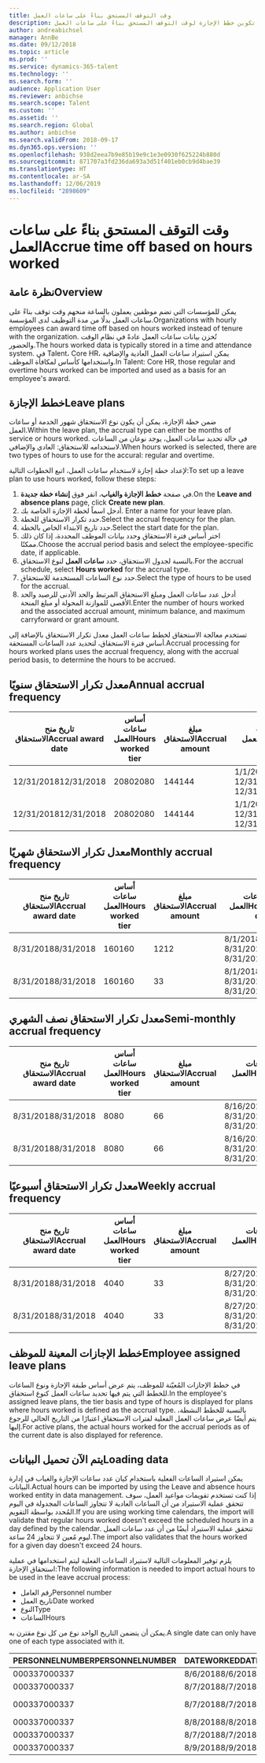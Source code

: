 ```yaml
---
title: وقت التوقف المستحق بناءً على ساعات العمل
description: يوضح هذا الموضوع كيفية تكوين خطط الإجازة لوقت التوقف المستحق بناءً على ساعات العمل.
author: andreabichsel
manager: AnnBe
ms.date: 09/12/2018
ms.topic: article
ms.prod: ''
ms.service: dynamics-365-talent
ms.technology: ''
ms.search.form: ''
audience: Application User
ms.reviewer: anbichse
ms.search.scope: Talent
ms.custom: ''
ms.assetid: ''
ms.search.region: Global
ms.author: anbichse
ms.search.validFrom: 2018-09-17
ms.dyn365.ops.version: ''
ms.openlocfilehash: 938d2eea7b9e85b19e9c1e3e0930f625224b880d
ms.sourcegitcommit: 871707a3fd236da693a3d51f401eb0cb9d4bae39
ms.translationtype: HT
ms.contentlocale: ar-SA
ms.lasthandoff: 12/06/2019
ms.locfileid: "2898609"
---
```

# <a name="accrue-time-off-based-on-hours-worked"></a><span data-ttu-id="27930-103">وقت التوقف المستحق بناءً على ساعات العمل</span><span class="sxs-lookup"><span data-stu-id="27930-103">Accrue time off based on hours worked</span></span>

## <a name="overview"></a><span data-ttu-id="27930-104">نظرة عامة</span><span class="sxs-lookup"><span data-stu-id="27930-104">Overview</span></span>

<span data-ttu-id="27930-105">يمكن للمؤسسات التي تضم موظفين يعملون بالساعة منحهم وقت توقف بناءً على ساعات العمل بدلًا من مدة التوظيف لدى المؤسسة.</span><span class="sxs-lookup"><span data-stu-id="27930-105">Organizations with hourly employees can award time off based on hours worked instead of tenure with the organization.</span></span> <span data-ttu-id="27930-106">تُخزن بيانات ساعات العمل عادةً في نظام الوقت والحضور.</span><span class="sxs-lookup"><span data-stu-id="27930-106">The hours worked data is typically stored in a time and attendance system.</span></span> <span data-ttu-id="27930-107">في Talent، Core HR، يمكن استيراد ساعات العمل العادية والإضافية واستخدامها كأساس لمكافأة الموظف.</span><span class="sxs-lookup"><span data-stu-id="27930-107">In Talent: Core HR, those regular and overtime hours worked can be imported and used as a basis for an employee's award.</span></span>

## <a name="leave-plans"></a><span data-ttu-id="27930-108">خطط الإجازة</span><span class="sxs-lookup"><span data-stu-id="27930-108">Leave plans</span></span>

<span data-ttu-id="27930-109">ضمن خطة الإجازة، يمكن أن يكون نوع الاستحقاق شهور الخدمة أو ساعات العمل.</span><span class="sxs-lookup"><span data-stu-id="27930-109">Within the leave plan, the accrual type can either be months of service or hours worked.</span></span> <span data-ttu-id="27930-110">في حالة تحديد ساعات العمل، يوجد نوعان من الساعات لاستخدامه للاستحقاق: العادي والإضافي.</span><span class="sxs-lookup"><span data-stu-id="27930-110">When hours worked is selected, there are two types of hours to use for the accural: regular and overtime.</span></span>

<span data-ttu-id="27930-111">لإعداد خطة إجازة لاستخدام ساعات العمل، اتبع الخطوات التالية:</span><span class="sxs-lookup"><span data-stu-id="27930-111">To set up a leave plan to use hours worked, follow these steps:</span></span>

1. <span data-ttu-id="27930-112">في صفحة **خطط الإجازة والغياب**، انقر فوق **إنشاء خطة جديدة**.</span><span class="sxs-lookup"><span data-stu-id="27930-112">On the **Leave and absence plans** page, click **Create new plan**.</span></span>
2. <span data-ttu-id="27930-113">أدخل اسماً لخطة الإجازة الخاصة بك. </span><span class="sxs-lookup"><span data-stu-id="27930-113">Enter a name for your leave plan.</span></span>
3. <span data-ttu-id="27930-114">حدد تكرار الاستحقاق للخطة.</span><span class="sxs-lookup"><span data-stu-id="27930-114">Select the accrual frequency for the plan.</span></span>
5. <span data-ttu-id="27930-115">حدد تاريخ الابتداء الخاص بالخطة.</span><span class="sxs-lookup"><span data-stu-id="27930-115">Select the start date for the plan.</span></span>
6. <span data-ttu-id="27930-116">اختر أساس فترة الاستحقاق وحدد بيانات الموظف المحددة، إذا كان ذلك ممكنًا.</span><span class="sxs-lookup"><span data-stu-id="27930-116">Choose the accrual period basis and select the employee-specific date, if applicable.</span></span>
7. <span data-ttu-id="27930-117">بالنسبة لجدول الاستحقاق، حدد **ساعات العمل** لنوع الاستحقاق.</span><span class="sxs-lookup"><span data-stu-id="27930-117">For the accrual schedule, select **Hours worked** for the accrual type.</span></span>
8. <span data-ttu-id="27930-118">حدد نوع الساعات المستخدمة للاستحقاق.</span><span class="sxs-lookup"><span data-stu-id="27930-118">Select the type of hours to be used for the accrual.</span></span>
9. <span data-ttu-id="27930-119">أدخل عدد ساعات العمل ومبلغ الاستحقاق المرتبط والحد الأدنى للرصيد والحد الأقصى للموازنة المحولة أو مبلغ المنحة.</span><span class="sxs-lookup"><span data-stu-id="27930-119">Enter the number of hours worked and the associated accrual amount, minimum balance, and maximum carryforward or grant amount.</span></span>

<span data-ttu-id="27930-120">تستخدم معالجة الاستحقاق لخطط ساعات العمل معدل تكرار الاستحقاق بالإضافة إلى أساس فترة الاستحقاق، لتحديد عدد الساعات المستحقة.</span><span class="sxs-lookup"><span data-stu-id="27930-120">Accrual processing for hours worked plans uses the accrual frequency, along with the accrual period basis, to determine the hours to be accrued.</span></span>

## <a name="annual-accrual-frequency"></a><span data-ttu-id="27930-121">معدل تكرار الاستحقاق سنويًا</span><span class="sxs-lookup"><span data-stu-id="27930-121">Annual accrual frequency</span></span>

| <span data-ttu-id="27930-122">تاريخ منح الاستحقاق</span><span class="sxs-lookup"><span data-stu-id="27930-122">Accrual award date</span></span>    | <span data-ttu-id="27930-123">أساس ساعات العمل</span><span class="sxs-lookup"><span data-stu-id="27930-123">Hours worked tier</span></span>    | <span data-ttu-id="27930-124">مبلغ الاستحقاق</span><span class="sxs-lookup"><span data-stu-id="27930-124">Accrual amount</span></span>        | <span data-ttu-id="27930-125">تواريخ ساعات العمل</span><span class="sxs-lookup"><span data-stu-id="27930-125">Hours worked dates</span></span>   | <span data-ttu-id="27930-126">القيم الفعلية لساعات العمل</span><span class="sxs-lookup"><span data-stu-id="27930-126">Hours worked actuals</span></span>| <span data-ttu-id="27930-127">المكافأة</span><span class="sxs-lookup"><span data-stu-id="27930-127">Award</span></span>               |
| --------------------- | -------------------- | --------------------- | -------------------- |-------------------- |-------------------- |
| <span data-ttu-id="27930-128">12/31/2018</span><span class="sxs-lookup"><span data-stu-id="27930-128">12/31/2018</span></span>            | <span data-ttu-id="27930-129">2080</span><span class="sxs-lookup"><span data-stu-id="27930-129">2080</span></span>                 | <span data-ttu-id="27930-130">144</span><span class="sxs-lookup"><span data-stu-id="27930-130">144</span></span>                   | <span data-ttu-id="27930-131">1/1/2018-12/31/2018</span><span class="sxs-lookup"><span data-stu-id="27930-131">1/1/2018-12/31/2018</span></span>  | <span data-ttu-id="27930-132">2085</span><span class="sxs-lookup"><span data-stu-id="27930-132">2085</span></span>                | <span data-ttu-id="27930-133">144</span><span class="sxs-lookup"><span data-stu-id="27930-133">144</span></span>                 |        
| <span data-ttu-id="27930-134">12/31/2018</span><span class="sxs-lookup"><span data-stu-id="27930-134">12/31/2018</span></span>            | <span data-ttu-id="27930-135">2080</span><span class="sxs-lookup"><span data-stu-id="27930-135">2080</span></span>                 | <span data-ttu-id="27930-136">144</span><span class="sxs-lookup"><span data-stu-id="27930-136">144</span></span>                   | <span data-ttu-id="27930-137">1/1/2018-12/31/2018</span><span class="sxs-lookup"><span data-stu-id="27930-137">1/1/2018-12/31/2018</span></span>  | <span data-ttu-id="27930-138">2000</span><span class="sxs-lookup"><span data-stu-id="27930-138">2000</span></span>                | <span data-ttu-id="27930-139">0</span><span class="sxs-lookup"><span data-stu-id="27930-139">0</span></span>                 |


## <a name="monthly-accrual-frequency"></a><span data-ttu-id="27930-140">معدل تكرار الاستحقاق شهريًا</span><span class="sxs-lookup"><span data-stu-id="27930-140">Monthly accrual frequency</span></span>

| <span data-ttu-id="27930-141">تاريخ منح الاستحقاق</span><span class="sxs-lookup"><span data-stu-id="27930-141">Accrual award date</span></span>    | <span data-ttu-id="27930-142">أساس ساعات العمل</span><span class="sxs-lookup"><span data-stu-id="27930-142">Hours worked tier</span></span>    | <span data-ttu-id="27930-143">مبلغ الاستحقاق</span><span class="sxs-lookup"><span data-stu-id="27930-143">Accrual amount</span></span>        | <span data-ttu-id="27930-144">تواريخ ساعات العمل</span><span class="sxs-lookup"><span data-stu-id="27930-144">Hours worked dates</span></span>   | <span data-ttu-id="27930-145">القيم الفعلية لساعات العمل</span><span class="sxs-lookup"><span data-stu-id="27930-145">Hours worked actuals</span></span>| <span data-ttu-id="27930-146">المكافأة</span><span class="sxs-lookup"><span data-stu-id="27930-146">Award</span></span>               |
| --------------------- | -------------------- | --------------------- | -------------------- |-------------------- |-------------------- |
| <span data-ttu-id="27930-147">8/31/2018</span><span class="sxs-lookup"><span data-stu-id="27930-147">8/31/2018</span></span>             | <span data-ttu-id="27930-148">160</span><span class="sxs-lookup"><span data-stu-id="27930-148">160</span></span>                  | <span data-ttu-id="27930-149">12</span><span class="sxs-lookup"><span data-stu-id="27930-149">12</span></span>                    | <span data-ttu-id="27930-150">8/1/2018-8/31/2018</span><span class="sxs-lookup"><span data-stu-id="27930-150">8/1/2018-8/31/2018</span></span>   | <span data-ttu-id="27930-151">184</span><span class="sxs-lookup"><span data-stu-id="27930-151">184</span></span>                 | <span data-ttu-id="27930-152">12</span><span class="sxs-lookup"><span data-stu-id="27930-152">12</span></span>                  |        
| <span data-ttu-id="27930-153">8/31/2018</span><span class="sxs-lookup"><span data-stu-id="27930-153">8/31/2018</span></span>             | <span data-ttu-id="27930-154">160</span><span class="sxs-lookup"><span data-stu-id="27930-154">160</span></span>                  | <span data-ttu-id="27930-155">3</span><span class="sxs-lookup"><span data-stu-id="27930-155">3</span></span>                     | <span data-ttu-id="27930-156">8/1/2018-8/31/2018</span><span class="sxs-lookup"><span data-stu-id="27930-156">8/1/2018-8/31/2018</span></span>   | <span data-ttu-id="27930-157">184</span><span class="sxs-lookup"><span data-stu-id="27930-157">184</span></span>                 | <span data-ttu-id="27930-158">3</span><span class="sxs-lookup"><span data-stu-id="27930-158">3</span></span>                   |

## <a name="semi-monthly-accrual-frequency"></a><span data-ttu-id="27930-159">معدل تكرار الاستحقاق نصف الشهري</span><span class="sxs-lookup"><span data-stu-id="27930-159">Semi-monthly accrual frequency</span></span>

| <span data-ttu-id="27930-160">تاريخ منح الاستحقاق</span><span class="sxs-lookup"><span data-stu-id="27930-160">Accrual award date</span></span>    | <span data-ttu-id="27930-161">أساس ساعات العمل</span><span class="sxs-lookup"><span data-stu-id="27930-161">Hours worked tier</span></span>    | <span data-ttu-id="27930-162">مبلغ الاستحقاق</span><span class="sxs-lookup"><span data-stu-id="27930-162">Accrual amount</span></span>        | <span data-ttu-id="27930-163">تواريخ ساعات العمل</span><span class="sxs-lookup"><span data-stu-id="27930-163">Hours worked dates</span></span>   | <span data-ttu-id="27930-164">القيم الفعلية لساعات العمل</span><span class="sxs-lookup"><span data-stu-id="27930-164">Hours worked actuals</span></span>| <span data-ttu-id="27930-165">المكافأة</span><span class="sxs-lookup"><span data-stu-id="27930-165">Award</span></span>               |
| --------------------- | -------------------- | --------------------- | -------------------- |-------------------- |-------------------- |
| <span data-ttu-id="27930-166">8/31/2018</span><span class="sxs-lookup"><span data-stu-id="27930-166">8/31/2018</span></span>             | <span data-ttu-id="27930-167">80</span><span class="sxs-lookup"><span data-stu-id="27930-167">80</span></span>                   | <span data-ttu-id="27930-168">6</span><span class="sxs-lookup"><span data-stu-id="27930-168">6</span></span>                     | <span data-ttu-id="27930-169">8/16/2018-8/31/2018</span><span class="sxs-lookup"><span data-stu-id="27930-169">8/16/2018-8/31/2018</span></span>  | <span data-ttu-id="27930-170">81</span><span class="sxs-lookup"><span data-stu-id="27930-170">81</span></span>                  | <span data-ttu-id="27930-171">6</span><span class="sxs-lookup"><span data-stu-id="27930-171">6</span></span>                  |        
| <span data-ttu-id="27930-172">8/31/2018</span><span class="sxs-lookup"><span data-stu-id="27930-172">8/31/2018</span></span>             | <span data-ttu-id="27930-173">80</span><span class="sxs-lookup"><span data-stu-id="27930-173">80</span></span>                   | <span data-ttu-id="27930-174">6</span><span class="sxs-lookup"><span data-stu-id="27930-174">6</span></span>                     | <span data-ttu-id="27930-175">8/16/2018-8/31/2018</span><span class="sxs-lookup"><span data-stu-id="27930-175">8/16/2018-8/31/2018</span></span>  | <span data-ttu-id="27930-176">75</span><span class="sxs-lookup"><span data-stu-id="27930-176">75</span></span>                  | <span data-ttu-id="27930-177">0</span><span class="sxs-lookup"><span data-stu-id="27930-177">0</span></span>                   |

## <a name="weekly-accrual-frequency"></a><span data-ttu-id="27930-178">معدل تكرار الاستحقاق أسبوعيًا</span><span class="sxs-lookup"><span data-stu-id="27930-178">Weekly accrual frequency</span></span>

| <span data-ttu-id="27930-179">تاريخ منح الاستحقاق</span><span class="sxs-lookup"><span data-stu-id="27930-179">Accrual award date</span></span>    | <span data-ttu-id="27930-180">أساس ساعات العمل</span><span class="sxs-lookup"><span data-stu-id="27930-180">Hours worked tier</span></span>    | <span data-ttu-id="27930-181">مبلغ الاستحقاق</span><span class="sxs-lookup"><span data-stu-id="27930-181">Accrual amount</span></span>        | <span data-ttu-id="27930-182">تواريخ ساعات العمل</span><span class="sxs-lookup"><span data-stu-id="27930-182">Hours worked dates</span></span>   | <span data-ttu-id="27930-183">القيم الفعلية لساعات العمل</span><span class="sxs-lookup"><span data-stu-id="27930-183">Hours worked actuals</span></span>| <span data-ttu-id="27930-184">المكافأة</span><span class="sxs-lookup"><span data-stu-id="27930-184">Award</span></span>               |
| --------------------- | -------------------- | --------------------- | -------------------- |-------------------- |-------------------- |
| <span data-ttu-id="27930-185">8/31/2018</span><span class="sxs-lookup"><span data-stu-id="27930-185">8/31/2018</span></span>             | <span data-ttu-id="27930-186">40</span><span class="sxs-lookup"><span data-stu-id="27930-186">40</span></span>                   | <span data-ttu-id="27930-187">3</span><span class="sxs-lookup"><span data-stu-id="27930-187">3</span></span>                     | <span data-ttu-id="27930-188">8/27/2018-8/31/2018</span><span class="sxs-lookup"><span data-stu-id="27930-188">8/27/2018-8/31/2018</span></span>  | <span data-ttu-id="27930-189">42</span><span class="sxs-lookup"><span data-stu-id="27930-189">42</span></span>                  | <span data-ttu-id="27930-190">3</span><span class="sxs-lookup"><span data-stu-id="27930-190">3</span></span>                  |        
| <span data-ttu-id="27930-191">8/31/2018</span><span class="sxs-lookup"><span data-stu-id="27930-191">8/31/2018</span></span>             | <span data-ttu-id="27930-192">40</span><span class="sxs-lookup"><span data-stu-id="27930-192">40</span></span>                   | <span data-ttu-id="27930-193">3</span><span class="sxs-lookup"><span data-stu-id="27930-193">3</span></span>                     | <span data-ttu-id="27930-194">8/27/2018-8/31/2018</span><span class="sxs-lookup"><span data-stu-id="27930-194">8/27/2018-8/31/2018</span></span>  | <span data-ttu-id="27930-195">35</span><span class="sxs-lookup"><span data-stu-id="27930-195">35</span></span>                  | <span data-ttu-id="27930-196">0</span><span class="sxs-lookup"><span data-stu-id="27930-196">0</span></span>                   |

## <a name="employee-assigned-leave-plans"></a><span data-ttu-id="27930-197">خطط الإجازات المعينة للموظف</span><span class="sxs-lookup"><span data-stu-id="27930-197">Employee assigned leave plans</span></span>

<span data-ttu-id="27930-198">في خطط الإجازات المُعيّنة للموظف، يتم عرض أساس طبقة الإجازة ونوع الساعات للخطط التي يتم فيها تحديد ساعات العمل كنوع استحقاق.</span><span class="sxs-lookup"><span data-stu-id="27930-198">In the employee's assigned leave plans, the tier basis and type of hours is displayed for plans where hours worked is defined as the accrual type.</span></span> <span data-ttu-id="27930-199">بالنسبة للخطط النشطة، يتم أيضًا عرض ساعات العمل الفعلية لفترات الاستحقاق اعتبارًا من التاريخ الحالي للرجوع إليها.</span><span class="sxs-lookup"><span data-stu-id="27930-199">For active plans, the actual hours worked for the accrual periods as of the current date is also displayed for reference.</span></span> 

## <a name="loading-data"></a><span data-ttu-id="27930-200">يتم الآن تحميل البيانات</span><span class="sxs-lookup"><span data-stu-id="27930-200">Loading data</span></span>

<span data-ttu-id="27930-201">يمكن استيراد الساعات الفعلية باستخدام كيان عدد ساعات الإجازة والغياب في إدارة البيانات.</span><span class="sxs-lookup"><span data-stu-id="27930-201">Actual hours can be imported by using the Leave and absence hours worked entity in data management.</span></span> <span data-ttu-id="27930-202">إذا كنت تستخدم تقويمات مواعيد العمل، سوف تتحقق عملية الاستيراد من أن الساعات العادية لا تتجاوز الساعات المجدولة في اليوم المُحدد بواسطة التقويم.</span><span class="sxs-lookup"><span data-stu-id="27930-202">If you are using working time calendars, the import will validate that regular hours worked doesn't exceed the scheduled hours in a day defined by the calendar.</span></span> <span data-ttu-id="27930-203">تتحقق عملية الاستيراد أيضًا من أن عدد ساعات العمل ليوم مُعين لا تتجاوز 24 ساعة.</span><span class="sxs-lookup"><span data-stu-id="27930-203">The import also validates that the hours worked for a given day doesn't exceed 24 hours.</span></span> 

<span data-ttu-id="27930-204">يلزم توفير المعلومات التالية لاستيراد الساعات الفعلية ليتم استخدامها في عملية استحقاق الإجازة:</span><span class="sxs-lookup"><span data-stu-id="27930-204">The following information is needed to import actual hours to be used in the leave accrual process:</span></span>

+ <span data-ttu-id="27930-205">رقم العامل</span><span class="sxs-lookup"><span data-stu-id="27930-205">Personnel number</span></span> 
+ <span data-ttu-id="27930-206">تاريخ العمل</span><span class="sxs-lookup"><span data-stu-id="27930-206">Date worked</span></span>
+ <span data-ttu-id="27930-207">النوع</span><span class="sxs-lookup"><span data-stu-id="27930-207">Type</span></span>
+ <span data-ttu-id="27930-208">الساعات</span><span class="sxs-lookup"><span data-stu-id="27930-208">Hours</span></span>

<span data-ttu-id="27930-209">يمكن أن يتضمن التاريخ الواحد نوع من كل نوع مقترن به.</span><span class="sxs-lookup"><span data-stu-id="27930-209">A single date can only have one of each type associated with it.</span></span>

| <span data-ttu-id="27930-210">PERSONNELNUMBER</span><span class="sxs-lookup"><span data-stu-id="27930-210">PERSONNELNUMBER</span></span>       | <span data-ttu-id="27930-211">DATEWORKED</span><span class="sxs-lookup"><span data-stu-id="27930-211">DATEWORKED</span></span>           | <span data-ttu-id="27930-212">النوع</span><span class="sxs-lookup"><span data-stu-id="27930-212">TYPE</span></span>                  | <span data-ttu-id="27930-213">الساعات</span><span class="sxs-lookup"><span data-stu-id="27930-213">HOURS</span></span>                |
| --------------------- | -------------------- | --------------------- | -------------------- |
| <span data-ttu-id="27930-214">000337</span><span class="sxs-lookup"><span data-stu-id="27930-214">000337</span></span>                | <span data-ttu-id="27930-215">8/6/2018</span><span class="sxs-lookup"><span data-stu-id="27930-215">8/6/2018</span></span>             | <span data-ttu-id="27930-216">عادي</span><span class="sxs-lookup"><span data-stu-id="27930-216">Regular</span></span>               | <span data-ttu-id="27930-217">8</span><span class="sxs-lookup"><span data-stu-id="27930-217">8</span></span>                    |       
| <span data-ttu-id="27930-218">000337</span><span class="sxs-lookup"><span data-stu-id="27930-218">000337</span></span>                | <span data-ttu-id="27930-219">8/7/2018</span><span class="sxs-lookup"><span data-stu-id="27930-219">8/7/2018</span></span>             | <span data-ttu-id="27930-220">عادي</span><span class="sxs-lookup"><span data-stu-id="27930-220">Regular</span></span>               | <span data-ttu-id="27930-221">8</span><span class="sxs-lookup"><span data-stu-id="27930-221">8</span></span>                    |
| <span data-ttu-id="27930-222">000337</span><span class="sxs-lookup"><span data-stu-id="27930-222">000337</span></span>                | <span data-ttu-id="27930-223">8/7/2018</span><span class="sxs-lookup"><span data-stu-id="27930-223">8/7/2018</span></span>             | <span data-ttu-id="27930-224">أجور إضافية</span><span class="sxs-lookup"><span data-stu-id="27930-224">Overtime</span></span>              | <span data-ttu-id="27930-225">3</span><span class="sxs-lookup"><span data-stu-id="27930-225">3</span></span>                    |
| <span data-ttu-id="27930-226">000337</span><span class="sxs-lookup"><span data-stu-id="27930-226">000337</span></span>                | <span data-ttu-id="27930-227">8/8/2018</span><span class="sxs-lookup"><span data-stu-id="27930-227">8/8/2018</span></span>             | <span data-ttu-id="27930-228">عادي</span><span class="sxs-lookup"><span data-stu-id="27930-228">Regular</span></span>               | <span data-ttu-id="27930-229">8</span><span class="sxs-lookup"><span data-stu-id="27930-229">8</span></span>                    |
| <span data-ttu-id="27930-230">000337</span><span class="sxs-lookup"><span data-stu-id="27930-230">000337</span></span>                | <span data-ttu-id="27930-231">8/7/2018</span><span class="sxs-lookup"><span data-stu-id="27930-231">8/7/2018</span></span>             | <span data-ttu-id="27930-232">عادي</span><span class="sxs-lookup"><span data-stu-id="27930-232">Regular</span></span>               | <span data-ttu-id="27930-233">8</span><span class="sxs-lookup"><span data-stu-id="27930-233">8</span></span>                    |
| <span data-ttu-id="27930-234">000337</span><span class="sxs-lookup"><span data-stu-id="27930-234">000337</span></span>                | <span data-ttu-id="27930-235">8/9/2018</span><span class="sxs-lookup"><span data-stu-id="27930-235">8/9/2018</span></span>             | <span data-ttu-id="27930-236">عادي</span><span class="sxs-lookup"><span data-stu-id="27930-236">Regular</span></span>               | <span data-ttu-id="27930-237">8</span><span class="sxs-lookup"><span data-stu-id="27930-237">8</span></span>                    |
